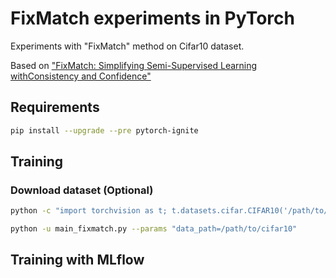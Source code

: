 # FixMatch experiments in PyTorch

Experiments with "FixMatch" method on Cifar10 dataset.

Based on ["FixMatch: Simplifying Semi-Supervised Learning withConsistency and Confidence"](https://arxiv.org/abs/2001.07685)

## Requirements

```bash
pip install --upgrade --pre pytorch-ignite
```

## Training

### Download dataset (Optional)
```bash
python -c "import torchvision as t; t.datasets.cifar.CIFAR10('/path/to/cifar10', download=True)"
```

```bash
python -u main_fixmatch.py --params "data_path=/path/to/cifar10"
```

## Training with MLflow


